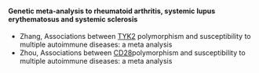 #### Genetic meta-analysis to rheumatoid arthritis, systemic lupus erythematosus and systemic sclerosis 
* Zhang, Associations between [TYK2](TYK2/readme.md) polymorphism and susceptibility to multiple autoimmune diseases: a meta analysis
* Zhou, Associations between [CD28](CD28/readme.md)polymorphism and susceptibility to multiple autoimmune diseases: a meta analysis
